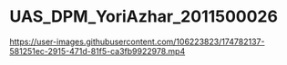 # UAS_DPM_YoriAzhar_2011500026



https://user-images.githubusercontent.com/106223823/174782137-581251ec-2915-471d-81f5-ca3fb9922978.mp4


